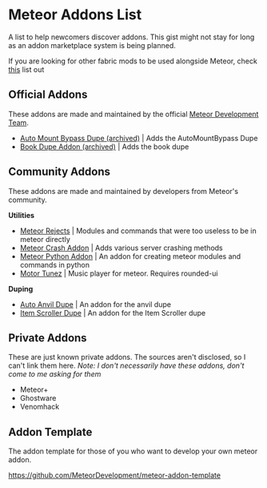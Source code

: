 # Meteor Addons List

A list to help newcomers discover addons.
This gist might not stay for long as an addon marketplace system is being planned.

If you are looking for other fabric mods to be used alongside Meteor, check [this](https://github.com/MeteorRejects/meteor-lists/blob/master/MeteorAdditionals.md) list out

## Official Addons

These addons are made and maintained by the official [Meteor Development Team](https://github.com/MeteorDevelopment).

- [Auto Mount Bypass Dupe (archived)](https://github.com/MeteorDevelopment/meteor-mbd-addon) | Adds the AutoMountBypass Dupe
- [Book Dupe Addon (archived)](https://github.com/MeteorDevelopment/meteor-book-dupe-addon) | Adds the book dupe 

## Community Addons

These addons are made and maintained by developers from Meteor's community.

**Utilities**
- [Meteor Rejects](https://github.com/MeteorRejects/meteor-rejects) | Modules and commands that were too useless to be in meteor directly
- [Meteor Crash Addon](https://github.com/Wide-Cat/meteor-crash-addon) | Adds various server crashing methods
- [Meteor Python Addon](https://github.com/MeteorRejects/meteor-python-addon) | An addon for creating meteor modules and commands in python
- [Motor Tunez](https://github.com/JFronny/MotorTunez) | Music player for meteor. Requires rounded-ui


**Duping**
- [Auto Anvil Dupe](https://github.com/timoreo22/auto-anvil-dupe) | An addon for the anvil dupe
- [Item Scroller Dupe](https://github.com/ChrstnCrrnd/1.17-dupe-meteor-addon) | An addon for the Item Scroller dupe

## Private Addons

These are just known private addons. The sources aren't disclosed, so I can't link them here.
*Note: I don't necessarily have these addons, don't come to me asking for them*

- Meteor+
- Ghostware
- Venomhack

## Addon Template

The addon template for those of you who want to develop your own meteor addon.

https://github.com/MeteorDevelopment/meteor-addon-template
